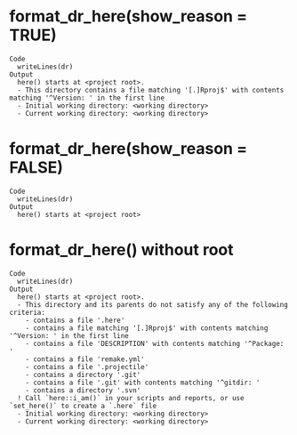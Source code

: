 # format_dr_here(show_reason = TRUE)

    Code
      writeLines(dr)
    Output
      here() starts at <project root>.
      - This directory contains a file matching '[.]Rproj$' with contents matching '^Version: ' in the first line
      - Initial working directory: <working directory>
      - Current working directory: <working directory>

# format_dr_here(show_reason = FALSE)

    Code
      writeLines(dr)
    Output
      here() starts at <project root>

# format_dr_here() without root

    Code
      writeLines(dr)
    Output
      here() starts at <project root>.
      - This directory and its parents do not satisfy any of the following criteria:
        - contains a file '.here'
        - contains a file matching '[.]Rproj$' with contents matching '^Version: ' in the first line
        - contains a file 'DESCRIPTION' with contents matching '^Package: '
        - contains a file 'remake.yml'
        - contains a file '.projectile'
        - contains a directory '.git'
        - contains a file '.git' with contents matching '^gitdir: '
        - contains a directory '.svn'
      ! Call `here::i_am()` in your scripts and reports, or use `set_here()` to create a `.here` file
      - Initial working directory: <working directory>
      - Current working directory: <working directory>

